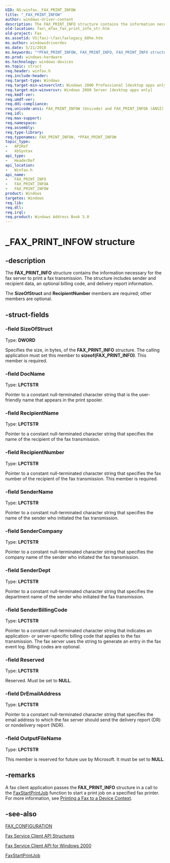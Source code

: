 ```yaml
---
UID: NS:winfax._FAX_PRINT_INFOW
title: "_FAX_PRINT_INFOW"
author: windows-driver-content
description: The FAX_PRINT_INFO structure contains the information necessary for the fax server to print a fax transmission. The structure includes sender and recipient data, an optional billing code, and delivery report information.
old-location: fax\_mfax_fax_print_info_str.htm
old-project: Fax
ms.assetid: VS|fax|~\fax\faxlegacy_60he.htm
ms.author: windowsdriverdev
ms.date: 5/21/2018
ms.keywords: "*PFAX_PRINT_INFOW, FAX_PRINT_INFO, FAX_PRINT_INFO structure [Fax Service], FAX_PRINT_INFOA, FAX_PRINT_INFOW, PFAX_PRINT_INFO, PFAX_PRINT_INFO structure pointer [Fax Service], _FAX_PRINT_INFOW, _mfax_fax_print_info_str, fax._mfax_fax_print_info_str, winfax/FAX_PRINT_INFO, winfax/FAX_PRINT_INFOA, winfax/FAX_PRINT_INFOW, winfax/PFAX_PRINT_INFO"
ms.prod: windows-hardware
ms.technology: windows-devices
ms.topic: struct
req.header: winfax.h
req.include-header: 
req.target-type: Windows
req.target-min-winverclnt: Windows 2000 Professional [desktop apps only]
req.target-min-winversvr: Windows 2000 Server [desktop apps only]
req.kmdf-ver: 
req.umdf-ver: 
req.ddi-compliance: 
req.unicode-ansi: FAX_PRINT_INFOW (Unicode) and FAX_PRINT_INFOA (ANSI)
req.idl: 
req.max-support: 
req.namespace: 
req.assembly: 
req.type-library: 
req.typenames: FAX_PRINT_INFOW, *PFAX_PRINT_INFOW
topic_type:
-	APIRef
-	kbSyntax
api_type:
-	HeaderDef
api_location:
-	Winfax.h
api_name:
-	FAX_PRINT_INFO
-	FAX_PRINT_INFOA
-	FAX_PRINT_INFOW
product: Windows
targetos: Windows
req.lib: 
req.dll: 
req.irql: 
req.product: Windows Address Book 5.0
---
```


# _FAX_PRINT_INFOW structure


## -description


The <b>FAX_PRINT_INFO</b> structure contains the information necessary for the fax server to print a fax transmission. The structure includes sender and recipient data, an optional billing code, and delivery report information.

The <b>SizeOfStruct</b> and <b>RecipientNumber</b> members are required; other members are optional.


## -struct-fields




### -field SizeOfStruct

Type: <b>DWORD</b>

Specifies the size, in bytes, of the <b>FAX_PRINT_INFO</b> structure. The calling application must set this member to <b>sizeof(FAX_PRINT_INFO)</b>. This member is required.


### -field DocName

Type: <b>LPCTSTR</b>

Pointer to a constant null-terminated character string that is the user-friendly name that appears in the print spooler.


### -field RecipientName

Type: <b>LPCTSTR</b>

Pointer to a constant null-terminated character string that specifies the name of the recipient of the fax transmission.


### -field RecipientNumber

Type: <b>LPCTSTR</b>

Pointer to a constant null-terminated character string that specifies the fax number of the recipient of the fax transmission. This member is required.


### -field SenderName

Type: <b>LPCTSTR</b>

Pointer to a constant null-terminated character string that specifies the name of the sender who initiated the fax transmission.


### -field SenderCompany

Type: <b>LPCTSTR</b>

Pointer to a constant null-terminated character string that specifies the company name of the sender who initiated the fax transmission.


### -field SenderDept

Type: <b>LPCTSTR</b>

Pointer to a constant null-terminated character string that specifies the department name of the sender who initiated the fax transmission.


### -field SenderBillingCode

Type: <b>LPCTSTR</b>

Pointer to a constant null-terminated character string that indicates an application- or server-specific billing code that applies to the fax transmission. The fax server uses the string to generate an entry in the fax event log. Billing codes are optional.


### -field Reserved

Type: <b>LPCTSTR</b>

Reserved. Must be set to <b>NULL</b>.


### -field DrEmailAddress

Type: <b>LPCTSTR</b>

Pointer to a constant null-terminated character string that specifies the email address to which the fax server should send the delivery report (DR) or nondelivery report (NDR).


### -field OutputFileName

Type: <b>LPCTSTR</b>

This member is reserved for future use by Microsoft. It must be set to <b>NULL</b>.


## -remarks



A fax client application passes the <b>FAX_PRINT_INFO</b> structure in a call to the <a href="https://msdn.microsoft.com/219cc7f7-d5c8-416b-b9ea-0f13584cac57">FaxStartPrintJob</a> function to start a print job on a specified fax printer. For more information, see <a href="https://msdn.microsoft.com/d6e0afbd-6e64-487c-97fc-1e5cd5092d14">Printing a Fax to a Device Context</a>.




## -see-also




<a href="https://msdn.microsoft.com/94b09265-a53c-47a2-8b24-bccb662b21c6">FAX_CONFIGURATION</a>



<a href="https://msdn.microsoft.com/be81e221-4aba-4c63-9640-337bee49fdb4">Fax Service Client API Structures</a>



<a href="https://msdn.microsoft.com/cbc79dc5-d0ca-418d-8572-64b0a582056f">Fax Service Client API for Windows 2000</a>



<a href="https://msdn.microsoft.com/219cc7f7-d5c8-416b-b9ea-0f13584cac57">FaxStartPrintJob</a>
 

 

